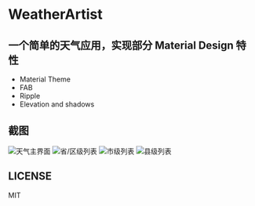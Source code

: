 # WeatherArtist

## 一个简单的天气应用，实现部分 Material Design 特性
+ Material Theme
+ FAB
+ Ripple
+ Elevation and shadows

## 截图
![天气主界面](https://raw.githubusercontent.com/nicktogo/WeatherArtist/master/screenshots/main_window.png)
![省/区级列表](https://raw.githubusercontent.com/nicktogo/WeatherArtist/master/screenshots/province_list.png)
![市级列表](https://raw.githubusercontent.com/nicktogo/WeatherArtist/master/screenshots/country_list.png)
![县级列表](https://raw.githubusercontent.com/nicktogo/WeatherArtist/master/screenshots/county_list.png)

## LICENSE
MIT
